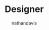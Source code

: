 ---
layout: person
image: nathan.jpg
name: Nathan Davis
author: nathandavis
title: Designer
order: 14

social:
  - account: dribbble
    username: mediapeople

bio: "15+ years of experience as a designer. Works professionally with larger clients in the faith community and secular/corporate arenas. Has legit street and pro-level cred as a designer. Trims his beard with the care and attention of a bonsai master."
---